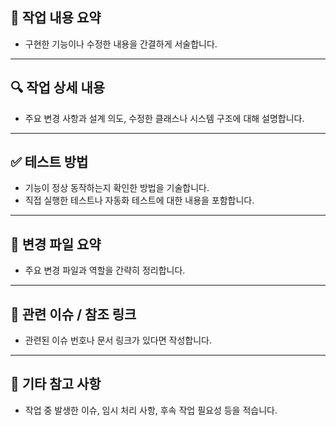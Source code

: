 ## 📌 작업 내용 요약
- 구현한 기능이나 수정한 내용을 간결하게 서술합니다.

---

## 🔍 작업 상세 내용
- 주요 변경 사항과 설계 의도, 수정한 클래스나 시스템 구조에 대해 설명합니다.

---

## ✅ 테스트 방법
- 기능이 정상 동작하는지 확인한 방법을 기술합니다.
- 직접 실행한 테스트나 자동화 테스트에 대한 내용을 포함합니다.

---

## 📂 변경 파일 요약
- 주요 변경 파일과 역할을 간략히 정리합니다.

---

## 📎 관련 이슈 / 참조 링크
- 관련된 이슈 번호나 문서 링크가 있다면 작성합니다.

---

## 💬 기타 참고 사항
- 작업 중 발생한 이슈, 임시 처리 사항, 후속 작업 필요성 등을 적습니다.
